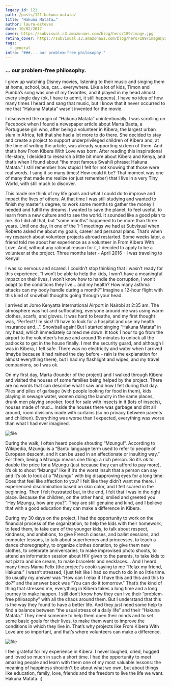 ```yaml
---
legacy_id: 121
path: /posts/121-hakuna-matata/
title: "Hakuna Matata…"
author: laura-esteves
date: 10/02/2017
cover: https://subvisual.s3.amazonaws.com/blog/hero/189/image.jpg
retina_cover: https://subvisual.s3.amazonaws.com/blog/hero/189/image@2x.jpg
tags:
  - general
intro: "###... our problem-free philosophy."
---
```


### ... our problem-free philosophy.

I grew up watching Disney movies, listening to their music and singing them at home, school, bus, car… everywhere. Like a lot of kids, Timon and Pumba’s song was one of my favorites, and it played in my head almost every single day (ok, I have to admit, it still happens). I have no idea of how many times I heard and sang that music, but I know that it never occurred to me that “Hakuna Matata” wasn’t invented for the movie. 

I discovered the origin of “Hakuna Matata” unintentionally. I was scrolling on Facebook when I found a newspaper article about Marta Baeta, a Portuguese girl who, after being a volunteer in Kibera, the largest urban slum in Africa, felt that she had a lot more to do there. She decided to stay and create a project to support underprivileged children of Kibera and, at the time of writing the article, was already supporting sixteen of them. And that’s how From Kibera With Love was born. After reading this inspirational life-story, I decided to research a little bit more about Kibera and Kenya, and that’s when I found about “the most famous Swahili phrase: Hakuna Matata.” I still remember how stupid I felt for not knowing that those were real words. I sang it so many times! How could it be? That moment was one of many that made me realize (or just remember) that I live in a very Tiny World, with still much to discover.

This made me think of my life goals and what I could do to improve and impact the lives of others. At that time I was still studying and wanted to finish my master's degree, to work some months to gather the money I needed and fulfill my dreams. I wanted to save the planet, to feel useful, to learn from a new culture and to see the world. It sounded like a good plan to me. So I did all that, but “some months” happened to be more than three years. Until one day, in one of the 1-1 meetings we had at Subvisual when Roberto asked me about my goals, career and personal plans. That’s when my research about volunteer projects abroad restarted. Some weeks later, a friend told me about her experience as a volunteer in From Kibera With Love. And, without any rational reason for it, I decided to apply to be a volunteer at the project. Three months later - April 2016 - I was traveling to Kenya!

I was so nervous and scared. I couldn’t stop thinking that I wasn’t ready for this experience. “I won’t be able to help the kids, I won’t have a meaningful impact on their lives, I won’t know how to handle the corruption, I won’t adapt to the conditions they live... and my health? How many asthma attacks can my body handle during a month?” Imagine a 12-hour flight with this kind of snowball thoughts going through your head. 

I arrived at Jomo Kenyatta International Airport in Nairobi at 2:35 am. The atmosphere was hot and suffocating, everyone around me was using warm clothes, scarfs, and gloves. It was hard to breathe, and my first thought was, “Perfect! I’m sick! I’ll have to look for a hospital and use my health insurance and...”. Snowball again! But I started singing “Hakuna Matata” in my head, which immediately calmed me down. It took 1 hour to go from the airport to the volunteer’s house and around 15 minutes to unlock all the padlocks to get in the house finally. I met the security guard, and although I was in Kibera, I felt safe. There was no electricity and water when I arrived (maybe because it had rained the day before - rain is the explanation for almost everything there), but I had my flashlight and wipes, and my travel companions, so I was ok.

On my first day, Marta (founder of the project) and I walked through Kibera and visited the houses of some families being helped by the project. There are no words that can describe what I saw and how I felt during that day. Piles and piles of garbage (with people looking for food in them), kids playing in sewage water, women doing the laundry in the same places, drunk men playing snooker, food for sale with insects in it (lots of insects), houses made of mud... Inside the houses there was garbage and dirt all around, room divisions made with curtains (so no privacy between parents and children). Everything was worse than I expected, everything was worse than what I had ever imagined. 

![file](https://subvisual.s3.amazonaws.com/blog/post_image/229/original.JPG)

During the walk, I often heard people shouting “Mzungu!”. According to Wikipedia, Mzungu is a “Bantu language term used to refer to people of European descent, and it can be used in an affectionate or insulting way.” For them, being a Mzungu means one thing: a rich person. So it’s ok to double the price for a Mzungu (just because they can afford to pay more), it’s ok to shout “Mzungu” like if it’s the worst insult that a person can say and it’s ok to look at a "Mzungu" with big disapproving eyes for a long time. Does that feel like affection to you? I felt like they didn’t want me there. I experienced discrimination based on skin color, and I felt scared in the beginning. Then I felt frustrated but, in the end, I felt that I was in the right place. Because the children, on the other hand, smiled and greeted you “Hey Mzungu, how are you?”. They are still genuine and kind, and I believe that with a good education they can make a difference in Kibera.

During my 30 days on the project, I had the opportunity to work on the financial process of the organization, to help the kids with their homework, to feed them, to take care of the younger kids, to talk about respect, kindness, and ambitions, to give French classes, and ballet sessions, and computer lessons, to talk about superheroes and princesses, to teach a dance choreography, to organize clothes donation, to give them new clothes, to celebrate anniversaries, to make improvised photo shoots, to attend an information session about HIV given to the parents, to take kids to eat pizza and ice cream, to make bracelets and necklaces… And I heard many times Mama Felix (the project's cook) saying to me “Relax my friend, Hakuna.” I wasn’t stressed, I just felt like I had so much to do in so little time. So usually my answer was “How can I relax if I have this and this and this to do?” and the answer back was “You can do it tomorrow.” That’s the kind of thing that stressed me, everything in Kibera takes a long time and a long journey to make happen. I still don’t know how they can live their “problem-free philosophy” with all the chaos around them. But I understand that this is the way they found to have a better life. And they just need some help to find a balance between “the usual stress of a daily life” and their “Hakuna Matata.” They need someone to help them open their minds and to set some basic goals for their lives, to make them want to improve the conditions in which they live in. That’s why projects like From Kibera With Love are so important, and that’s where volunteers can make a difference. 

![file](https://subvisual.s3.amazonaws.com/blog/post_image/230/original.JPG)

I feel grateful for my experience in Kibera. I never laughed, cried, hugged and loved so much in such a short time. I had the opportunity to meet amazing people and learn with them one of my most valuable lessons: the meaning of happiness shouldn't be about what we own, but about things like education, family, love, friends and the freedom to live the life we want. Hakuna Matata. :)


